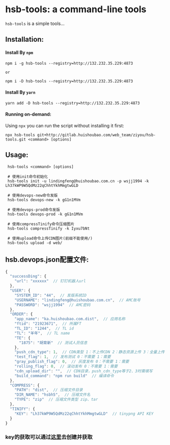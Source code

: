 # hsb-tools: a command-line tools

`hsb-tools` is a simple tools...

## Installation:

#### Install By `npm`

    npm i -g hsb-tools --registry=http://132.232.35.229:4873

    or

    npm i -D hsb-tools --registry=http://132.232.35.229:4873


#### Install By `yarn`

    yarn add -D hsb-tools --registry=http://132.232.35.229:4873

#### Running on-demand:

Using `npx` you can run the script without installing it first:

    npx hsb-tools git+http://gitlab.huishoubao.com/web_team/ziyou/hsb-tools.git <command> [options]
     

## Usage:

     hsb-tools <command> [options]

     # 使用init命令初始化
     hsb-tools init -u lindingfeng@huishoubao.com.cn -p wsjj1994 -k Lh37kWP9W5QdMz22qChhtYkhMmgtwGLD

     # 使用devops-new命令发版
     hsb-tools devops-new -k gG1n1MVm

     # 使用devops-prod命令发版
     hsb-tools devops-prod -k gG1n1MVm

     # 使用compressTinify命令压缩图片
     hsb-tools compressTinify -k Iyxu7bNt

     # 使用upload命令上传CDN图片(前缀不能使用/)
     hsb-tools upload -d web/


## hsb.devops.json配置文件:
```javascript
{
  "successDing": {
    "url": "xxxxxx"  // 钉钉机器人url
  },
  "USER": {
    "SYSTEM_ID": "44",  // 发版系统ID
    "USERNAME": "lindingfeng@huishoubao.com.cn",  // AMC账号
    "PASSWORD": "wsjj1994"  // AMC密码
  },
  "ORDER": {
    "app_name": "ka.huishoubao.com.dist",  // 应用名称
    "ftid": "21923671",  // 所属FT
    "TL_ID": "1244",  // TL id
    "TL": "羊年",  // TL name
    "TE": {
      "1875": "胡育新"  // 测试人员信息
    },
    "push_cdn_type": 1,  // CDN类型 1：不上传CDN 2：静态资源上传 3：全量上传
    "test_flag": 1,  // 发布测试 0：不需要 1：需要
    "gray_publish_flag": 0,  // 灰度发布 0：不需要 1：需要
    "rolling_flag": 0,  // 滚动发布 0：不需要 1：需要
    "cdn_upload_dir": "",  // CDN目录，push_cdn_type等于2、3时需填写
    "build_command": "npm run build"  // 编译命令
  },
  "COMPRESS": {
    "PATH": "dist",  // 压缩文件目录
    "DIR_NAME": "hsbh5",  // 压缩文件名
    "TYPE": "zip"  // 压缩文件类型 zip、tar
  },
  "TINIFY": {
    "KEY": "Lh37kWP9W5QdMz22qChhtYkhMmgtwGLD"  // tinypng API KEY
  }
}
```


### key的获取可以通过[这里](http://jk.www.huishoubao.com/devops/)去创建并获取
<!-- [![build status](https://s1.huishoubao.com/static/zy/tools/0BC4AD30-9390-48ba-B6FB-2CE113947577.png)] -->